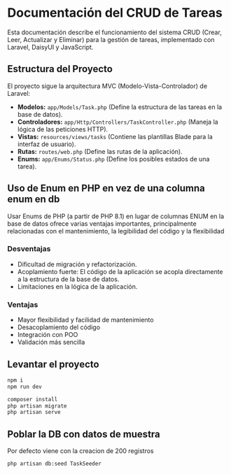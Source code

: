# Documentación del CRUD de Tareas

Esta documentación describe el funcionamiento del sistema CRUD (Crear, Leer, Actualizar y Eliminar) para la gestión de tareas, implementado con Laravel, DaisyUI y JavaScript.

## Estructura del Proyecto

El proyecto sigue la arquitectura MVC (Modelo-Vista-Controlador) de Laravel:

*   **Modelos:** `app/Models/Task.php` (Define la estructura de las tareas en la base de datos).
*   **Controladores:** `app/Http/Controllers/TaskController.php` (Maneja la lógica de las peticiones HTTP).
*   **Vistas:** `resources/views/tasks` (Contiene las plantillas Blade para la interfaz de usuario).
*   **Rutas:** `routes/web.php` (Define las rutas de la aplicación).
*   **Enums:** `app/Enums/Status.php` (Define los posibles estados de una tarea).

## Uso de Enum en PHP en vez de una columna enum en db
Usar Enums de PHP (a partir de PHP 8.1) en lugar de columnas ENUM en la base de datos ofrece varias ventajas importantes, principalmente relacionadas con el mantenimiento, la legibilidad del código y la flexibilidad

### Desventajas
* Dificultad de migración y refactorización.
* Acoplamiento fuerte: El código de la aplicación se acopla directamente a la estructura de la base de datos.
* Limitaciones en la lógica de la aplicación.
### Ventajas
* Mayor flexibilidad y facilidad de mantenimiento
* Desacoplamiento del código
* Integración con POO
* Validación más sencilla

## Levantar el proyecto

```bash
npm i
npm run dev
```
```bash
composer install
php artisan migrate
php artisan serve
```


## Poblar la DB con datos de muestra
Por defecto viene con la creacion de 200 registros
```bash
php artisan db:seed TaskSeeder
```